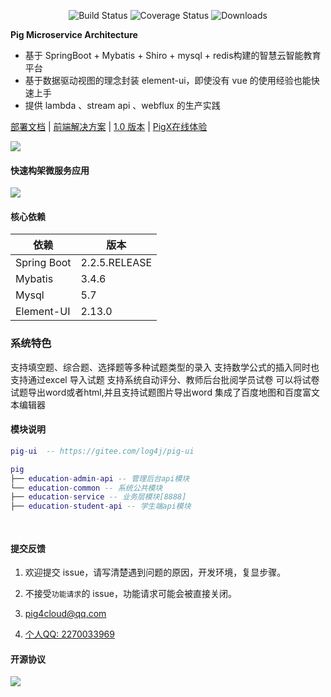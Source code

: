 <p align="center">
  <img src="https://img.shields.io/badge/Avue-2.1.0-green.svg" alt="Build Status">
  <img src="https://img.shields.io/badge/Spring%20Cloud-Greenwich.SR3-blue.svg" alt="Coverage Status">
  <img src="https://img.shields.io/badge/Spring%20Boot-2.1.9.RELEASE-blue.svg" alt="Downloads">
</p>
 
**Pig Microservice Architecture**   
   
- 基于 SpringBoot + Mybatis + Shiro + mysql + redis构建的智慧云智能教育平台 
- 基于数据驱动视图的理念封装 element-ui，即使没有 vue 的使用经验也能快速上手  
- 提供 lambda 、stream api 、webflux 的生产实践   


<a href="http://pig4cloud.com/doc/pig" target="_blank">部署文档</a> | <a target="_blank" href="http://avue.top"> 前端解决方案</a> | <a target="_blank" href="https://gitee.com/log4j/pig/releases/v1.3.2"> 1.0  版本</a> | <a target="_blank" href="http://pigx.pig4cloud.com"> PigX在线体验</a>
    
![](https://images.gitee.com/uploads/images/2019/0330/065147_85756aea_410595.png)

#### 快速构架微服务应用  

<img src="https://images.gitee.com/uploads/images/2019/0823/120112_98bb9619_410595.gif"/>  
   
#### 核心依赖 


依赖 | 版本
---|---
Spring Boot |  2.2.5.RELEASE  
Mybatis | 3.4.6  
Mysql | 5.7
Element-UI | 2.13.0

### 系统特色
支持填空题、综合题、选择题等多种试题类型的录入
支持数学公式的插入同时也支持通过excel 导入试题
支持系统自动评分、教师后台批阅学员试卷
可以将试卷试题导出word或者html,并且支持试题图片导出word
集成了百度地图和百度富文本编辑器
   
#### 模块说明
```lua
pig-ui  -- https://gitee.com/log4j/pig-ui

pig
├── education-admin-api -- 管理后台api模块
└── education-common -- 系统公共模块 
├── education-service -- 业务层模块[8888]
├── education-student-api -- 学生端api模块

	 
```
#### 提交反馈

1. 欢迎提交 issue，请写清楚遇到问题的原因，开发环境，复显步骤。

2. 不接受`功能请求`的 issue，功能请求可能会被直接关闭。  

3. <a href="mailto:pig4cloud@qq.com">pig4cloud@qq.com</a>    

4. <a target="_blank" href="http://wpa.qq.com/msgrd?v=3&uin=2270033969&site=qq&menu=yes"> 个人QQ: 2270033969</a>

#### 开源协议


![](https://images.gitee.com/uploads/images/2019/0330/065147_e07bc645_410595.png)


